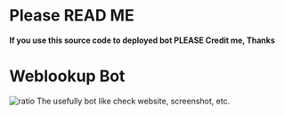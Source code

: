 # Please READ ME
**If you use this source code to deployed bot PLEASE Credit me, Thanks**
# Weblookup Bot
![ratio](https://user-images.githubusercontent.com/47820634/167398753-4e6a434e-3854-4715-96ba-8136dde53bac.png)
The usefully bot like check website, screenshot, etc.
